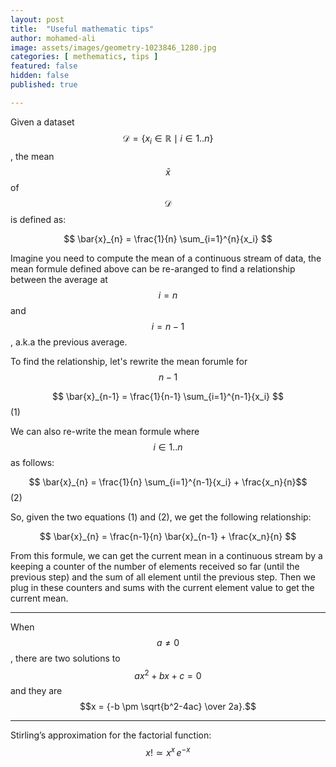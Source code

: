 ```yaml
---
layout: post
title:  "Useful mathematic tips"
author: mohamed-ali
image: assets/images/geometry-1023846_1280.jpg
categories: [ methematics, tips ]
featured: false
hidden: false
published: true

---
```


Given a dataset $$ \mathcal{D} = \{ x_i \in \mathbb{R} \mid i \in 1..n \} $$
, the mean $$ \bar{x} $$ of $$ \mathcal{D} $$ is defined as:
 
 $$ \bar{x}_{n} = \frac{1}{n} \sum_{i=1}^{n}{x_i} $$
 
Imagine you need to compute the mean of a continuous stream of data, the mean formule defined above can be re-aranged to find a relationship between the average at $$ i = n $$ and  $$ i = n - 1 $$, a.k.a the previous average.

To find the relationship, let's rewrite the mean forumle for $$ n-1 $$

 $$ \bar{x}_{n-1} = \frac{1}{n-1} \sum_{i=1}^{n-1}{x_i} $$ (1)
 
We can also re-write the mean formule where $$ i \in 1..n $$ as follows: 

 $$ \bar{x}_{n} = \frac{1}{n} \sum_{i=1}^{n-1}{x_i} + \frac{x_n}{n}$$ (2)
 
So, given the two equations (1) and (2), we get the following relationship:

$$ \bar{x}_{n} = \frac{n-1}{n} \bar{x}_{n-1} + \frac{x_n}{n}  $$

From this formule, we can get the current mean in a continuous stream by a keeping a counter of the number of elements received so far (until the previous step) and the sum of all element until the previous step. Then we plug in these counters and sums with the current element value to get the current mean. 

<hr />

When $$ a \ne 0 $$, there are two solutions to $$ ax^2 + bx + c = 0 $$ and they are
$$x = {-b \pm \sqrt{b^2-4ac} \over 2a}.$$

<hr />

Stirling’s approximation for the factorial function:  $$ x! \simeq x^x \, e^{−x} $$
